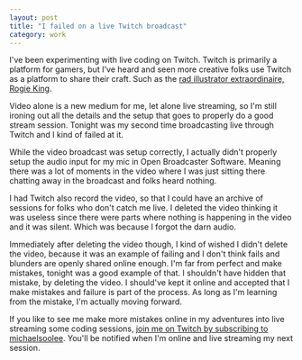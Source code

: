 ```yaml
---
layout: post
title: "I failed on a live Twitch broadcast"
category: work
---
```


I've been experimenting with live coding on Twitch. Twitch is primarily a platform for gamers, but I've heard and seen more creative folks use Twitch as a platform to share their craft. Such as the [rad illustrator extraordinaire, Rogie King](http://www.twitch.tv/rogieking).

Video alone is a new medium for me, let alone live streaming, so I'm still ironing out all the details and the setup that goes to properly do a good stream session. Tonight was my second time broadcasting live through Twitch and I kind of failed at it.

While the video broadcast was setup correctly, I actually didn't properly setup the audio input for my mic in Open Broadcaster Software. Meaning there was a lot of moments in the video where I was just sitting there chatting away in the broadcast and folks heard nothing.

I had Twitch also record the video, so that I could have an archive of sessions for folks who don't catch me live. I deleted the video thinking it was useless since there were parts where nothing is happening in the video and it was silent. Which was because I forgot the darn audio.

Immediately after deleting the video though, I kind of wished I didn't delete the video, because it was an example of failing and I don't think fails and blunders are openly shared online enough. I'm far from perfect and make mistakes, tonight was a good example of that. I shouldn't have hidden that mistake, by deleting the video. I should've kept it online and accepted that I make mistakes and failure is part of the process. As long as I'm learning from the mistake, I'm actually moving forward.

If you like to see me make more mistakes online in my adventures into live streaming some coding sessions, [join me on Twitch by subscribing to michaelsoolee](http://www.twitch.tv/michaelsoolee). You'll be notified when I'm online and live streaming my next session.
